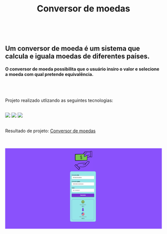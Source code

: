 <h1 align = "center">Conversor de moedas</h1>
<br>
<br>
<br>
<h2>Um conversor de moeda é um sistema que calcula e iguala moedas de diferentes países. </h2>
<h4>O conversor de moeda possibilita que o usuário insiro o valor e selecione a moeda com qual pretende equivalência. </h3>
<br>
<br>
<p>Projeto realizado utlizando as seguintes tecnologias:</p>
<br>
<img src=https://img.shields.io/badge/HTML5-E34F26?style=for-the-badge&logo=html5&logoColor=white>
<img src=https://img.shields.io/badge/CSS3-1572B6?style=for-the-badge&logo=css3&logoColor=white>
<img src=https://img.shields.io/badge/JavaScript-323330?style=for-the-badge&logo=javascript&logoColor=F7DF1E>
<br>
<br>
<p>Resultado de projeto: <a href=conversordemoedasde2024.netlify.app> Conversor de moedas </a>  </p>
<br>
<br>
<img src=https://github.com/SidemarOliveira/Projeto-Conversor-de-Moeda/blob/main/assets/Captura%20de%20tela%202024-03-25%20172200.png?raw=true>
    


